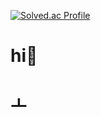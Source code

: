 
[![Solved.ac Profile](http://mazassumnida.wtf/api/v2/generate_badge?boj=ddaa63777)](https://solved.ac/ddaa63777/)

# hi👋 

# ㅗ
